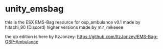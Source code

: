 # unity_emsbag
 
this is the ESX EMS-Bag resource for osp_ambulance
v0.1 made by hitachi_90 (Discord)
higher versions made by mir_mikeeee 

the qb edition is here by ItzJonzey:
https://github.com/ItzJonzey/EMS-Bag-OSP-Ambulance